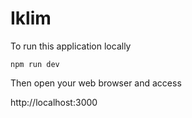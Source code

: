 # Iklim

To run this application locally

 `npm run dev`

 Then open your web browser and access

 http://localhost:3000

